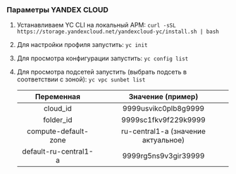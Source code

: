 ### Параметры YANDEX CLOUD
1. Устанавливаем YC CLI на локальный АРМ: `curl -sSL https://storage.yandexcloud.net/yandexcloud-yc/install.sh | bash`
2. Для настройки профиля запустить: `yc init`
3. Для просмотра конфигурации запустить: `yc config list`
4. Для просмотра подсетей запустить (выбрать подсеть в соответствии с зоной): `yc vpc sunbet list`

    Переменная | Значение (пример)
    :-: | :-:
    cloud_id | 9999usvikc0plb8g9999
    folder_id | 9999sc1fkv9f229k9999
    compute-default-zone | ru-central1-a  (значение актуальное)
    default-ru-central1-a | 9999rg5ns9v3gir39999
